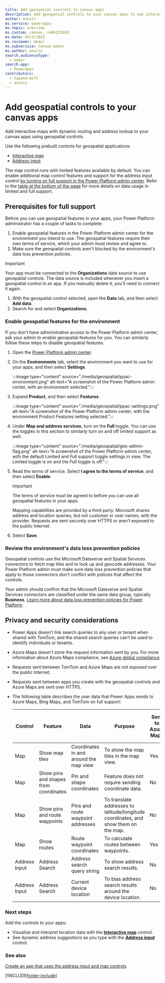 ```yaml
---
title: Add geospatial controls to canvas apps
description: Add geospatial controls to your canvas apps to see interactive maps with dynamic routing and get address autosuggestion
author: anuitz
ms.service: powerapps
ms.topic: overview
ms.custom: canvas, ce06122020
ms.date: 03/3/2022
ms.reviewer: mkaur
ms.subservice: canvas-maker
ms.author: anuitz
search.audienceType: 
  - maker
search.app: 
  - PowerApps
contributors:
  - tapanm-msft
  - anuitz
---
```


# Add geospatial controls to your canvas apps

Add interactive maps with dynamic routing and address lookup to your canvas apps using geospatial controls.

Use the following prebuilt controls for geospatial applications:

- [Interactive map](geospatial-component-map.md)
- [Address input](geospatial-component-input-address.md)

The map control runs with limited features available by default. You can enable additional map control features and support for the address input control [by turning on full support in the Power Platform admin center](#prerequisites-for-full-support). Refer to the [table at the bottom of the page](#privacy-and-security-considerations) for more details on data usage in limited and full support.

## Prerequisites for full support

Before you can use geospatial features in your apps, your Power Platform administrator has a couple of tasks to complete:

1. Enable geospatial features in the Power Platform admin center for the environment you intend to use. The geospatial features require their own terms of service, which your admin must review and agree to.
2. Make sure the geospatial controls aren't blocked by the environment's data loss prevention policies.

>[!IMPORTANT]
>Your app must be connected to the **Organizations** data source to use geospatial controls. The data source is included whenever you insert a geospatial control in an app. If you manually delete it, you'll need to connect it again.
>
>1. With the geospatial control selected, open the **Data** tab, and then select **Add data**.
>2. Search for and select **Organizations**.

### Enable geospatial features for the environment

If you don't have administrative access to the Power Platform admin center, ask your admin to enable geospatial features for you. You can similarly follow these steps to disable geospatial features.

1. Open the [Power Platform admin center](https://admin.powerplatform.microsoft.com).
1. On the **Environments** tab, select the environment you want to use for your apps, and then select **Settings**.

    :::image type="content" source="./media/geospatial/ppac-environment.png" alt-text="A screenshot of the Power Platform admin center, with an environment selected.":::

1. Expand **Product**, and then select **Features**.

    :::image type="content" source="./media/geospatial/ppac-settings.png" alt-text="A screenshot of the Power Platform admin center, with the environment Product Features setting selected.":::

1. Under **Map and address services**, turn on the **Full** toggle. You can use the toggles in this section to similarly turn on and off limited support as well.

    :::image type="content" source="./media/geospatial/geo-admin-flag.png" alt-text="A screenshot of the Power Platform admin center, with the default Limited and Full support toggle settings in view. The Limited toggle is on and the Full toggle is off.":::
1. Read the terms of service. Select **I agree to the terms of service**, and then select **Enable**.

    >[!IMPORTANT]
    >
    >The terms of service must be agreed to before you can use all geospatial features in your apps.
    >
    >Mapping capabilities are provided by a third party. Microsoft shares address and location queries, but not customer or user names, with the provider. Requests are sent securely over HTTPS or aren't exposed to the public Internet.

1. Select **Save**.

### Review the environment's data loss prevention policies

Geospatial controls use the Microsoft Dataverse and Spatial Services connectors to fetch map tiles and to look up and geocode addresses. Your Power Platform admin must make sure data loss prevention policies that apply to those connectors don't conflict with policies that affect the controls.

Your admin should confirm that the Microsoft Dataverse and Spatial Services connectors are classified under the same data group, typically **Business**. [Learn more about data loss prevention policies for Power Platform](/power-platform/admin/prevent-data-loss).

## Privacy and security considerations

- Power Apps doesn’t link search queries to any user or tenant when shared with TomTom, and the shared search queries can’t be used to identify individuals or tenants.
- Azure Maps doesn't store the request information sent by you. For more information about Azure Maps compliance, see [Azure global compliance](https://azure.microsoft.com/blog/new-azure-maps-make-identifying-local-compliance-options-easy/)
- Requests sent between TomTom and Azure Maps are not exposed over the public Internet.
- Requests sent between apps you create with the geospatial controls and Azure Maps are sent over HTTPS.
- The following table describes the user data that Power Apps sends to Azure Maps, Bing Maps, and TomTom on full support:

    | Control | Feature | Data |  Purpose | Sent to Azure Maps | Sent to Bing Maps | Sent to TomTom | User identifiers or tracking data sent | Enabled in Full Support | Enabled in Limited Support |
    | ------- | ------- | ---- | ------------------ | ----------------- | -------------- | ------- | ------ | ------ | ------ |
    | Map | Show map tiles | Coordinates in and around the map view | To show the map tiles in the map view. | Yes | No | Yes | No | Yes | Yes |
    | Map | Show pins and shapes from coordinates | Pin and shape coordinates | Feature does not require sending coordinate data. | No | No | No | No | Yes | Yes |
    | Map | Show pins and route waypoints | Pins and route waypoint addresses | To translate addresses to latitude/longitude coordinates, and show them on the map. | No | Yes | Yes | No | Yes | No |
    | Map | Show routes | Route waypoint coordinates | To calculate routes between waypoints. | Yes | No | Yes | No | Yes | No |
    | Address Input | Address Search | Address search query string | To show address search results. | No | Yes | Yes | No | Yes | No |
    | Address Input | Address Search | Current device location | To bias address search results around the device location. | No | Yes | Yes | No | Yes | No |

### Next steps

Add the controls to your apps:

- Visualize and interpret location data with the **[Interactive map](geospatial-component-map.md)** control.
- See dynamic address suggestions as you type with the **[Address input](geospatial-component-input-address.md)** control.

### See also

[Create an app that uses the address input and map controls](how-to/mobile-apps-address-map.md)

[!INCLUDE[footer-include](../../includes/footer-banner.md)]
